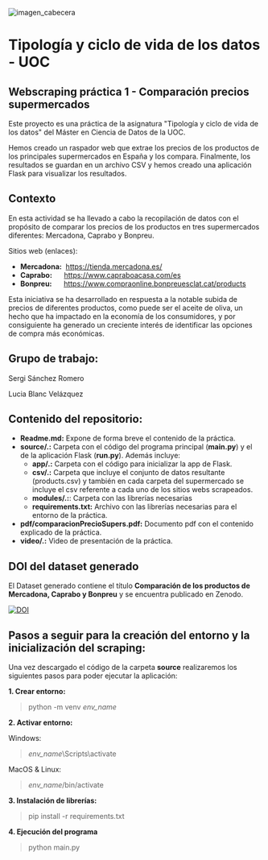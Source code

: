 ![imagen_cabecera](https://github.com/ssanchezromer/supers/assets/148953141/41c8b979-8845-4bb0-9770-c1bb3a268a37)

# Tipología y ciclo de vida de los datos - UOC
## Webscraping práctica 1 - Comparación precios supermercados

Este proyecto es una práctica de la asignatura "Tipología y ciclo de vida de los datos" del Máster en Ciencia de Datos de la UOC.

Hemos creado un raspador web que extrae los precios de los productos de los principales supermercados en España y los compara. Finalmente, los resultados se guardan en un archivo CSV y hemos creado una aplicación Flask para visualizar los resultados.

## Contexto
En esta actividad se ha llevado a cabo la recopilación de datos con el propósito de comparar los precios de los productos en tres supermercados diferentes: Mercadona, Caprabo y Bonpreu.

Sitios web (enlaces):
<ul>
<li><strong>Mercadona:</strong>&nbsp;&nbsp;<a href="https://tienda.mercadona.es/" target="_blank">https://tienda.mercadona.es/</a></li>
<li><strong>Caprabo:</strong>&nbsp;&nbsp;&nbsp;&nbsp;&nbsp;&nbsp;<a href="https://www.capraboacasa.com/es" target="_blank">https://www.capraboacasa.com/es</a></li>
<li><strong>Bonpreu:</strong>&nbsp;&nbsp;&nbsp;&nbsp;&nbsp;&nbsp;<a href="https://www.compraonline.bonpreuesclat.cat/products" target="_blank">https://www.compraonline.bonpreuesclat.cat/products</a></li>
</ul>

Esta iniciativa se ha desarrollado en respuesta a la notable subida de precios de diferentes productos, como puede ser el aceite de oliva, un hecho que ha impactado en la economía de los consumidores, y por consiguiente ha generado un creciente interés de identificar las opciones de compra más económicas.

## Grupo de trabajo:

Sergi Sánchez Romero

Lucia Blanc Velázquez


## Contenido del repositorio:

- **Readme.md:** Expone de forma breve el contenido de la práctica.
- **source/.:** Carpeta con el código del programa principal (**main.py**) y el de la aplicación Flask (**run.py**). Además incluye:
  - **app/.:** Carpeta con el código para inicializar la app de Flask.
  - **csv/.:** Carpeta que incluye el conjunto de datos resultante (products.csv) y también en cada carpeta del supermercado se incluye el csv referente a cada uno de los sitios webs scrapeados.
  - **modules/.:**: Carpeta con las librerías necesarias
  - **requirements.txt:** Archivo con las librerías necesarias para el entorno de la práctica.
- **pdf/comparacionPrecioSupers.pdf:** Documento pdf con el contenido explicado de la práctica.
- **video/.:** Video de presentación de la práctica.
  



## DOI del dataset generado
El Dataset generado contiene el título **Comparación de los productos de Mercadona, Caprabo y Bonpreu** y se encuentra publicado en Zenodo.

[![DOI](https://zenodo.org/badge/DOI/10.5281/zenodo.10086087.svg)](https://doi.org/10.5281/zenodo.10086087)

## Pasos a seguir para la creación del entorno y la inicialización del scraping:

Una vez descargado el código de la carpeta **source** realizaremos los siguientes pasos para poder ejecutar la aplicación:

**1. Crear entorno:**

> python -m venv *env_name*

**2. Activar entorno:**

  Windows:

> *env_name*\Scripts\activate

  MacOS & Linux:

> *env_name*/bin/activate

**3. Instalación de librerías:**

> pip install -r requirements.txt

**4. Ejecución del programa**

> python main.py
